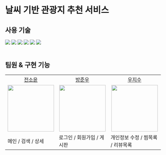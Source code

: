 # 날씨 기반 관광지 추천 서비스

## 사용 기술

<div>
<img src="https://img.shields.io/badge/React-61DAFB?style=for-the-badge&logo=React&logoColor=black">
<img src="https://img.shields.io/badge/vite-646CFF?style=for-the-badge&logo=vite&logoColor=white">
<img src="https://img.shields.io/badge/Axios-5A29E4?style=for-the-badge&logo=Axios&logoColor=white">
<img src="https://img.shields.io/badge/styledcomponents-DB7093?style=for-the-badge&logo=styled-components&logoColor=white">
<img src="https://img.shields.io/badge/scss-CC6699?style=for-the-badge&logo=sass&logoColor=white">
<img src="https://img.shields.io/badge/reactrouter-CA4245?style=for-the-badge&logo=reactrouter&logoColor=white">
<br /><br />
</div>

## 팀원 & 구현 기능

<table>
  <tbody>
  <tr>
  <td align="center"><a href="https://github.com/ddoyun">전소윤</a></td>
  <td align="center"><a href="https://github.com/mineclover">방준우</a></td>
  <td align="center"><a href="https://github.com/jisooround">우지수</a></td>
  </tr>
  <tr>
  <td align="center"><a href="https://github.com/ddoyun"><img src="https://avatars.githubusercontent.com/u/46959186?v=4" width="150px;" /></a></td>
  <td align="center"><a href="https://github.com/mineclover"><img src="https://avatars.githubusercontent.com/u/61359316?v=4" width="150px;" /></a></td>
  <td align="center"><a href="https://github.com/jisooround"><img src="https://avatars.githubusercontent.com/u/110647022?v=4" width="150px;" /></a></td>
  </tr>
  <td> 메인 / 검색 / 상세</td>
  <td> 로그인 / 회원가입 / 게시판</td>
  <td> 개인정보 수정 / 찜목록 / 리뷰목록</td>
  </tbody>
</table>
